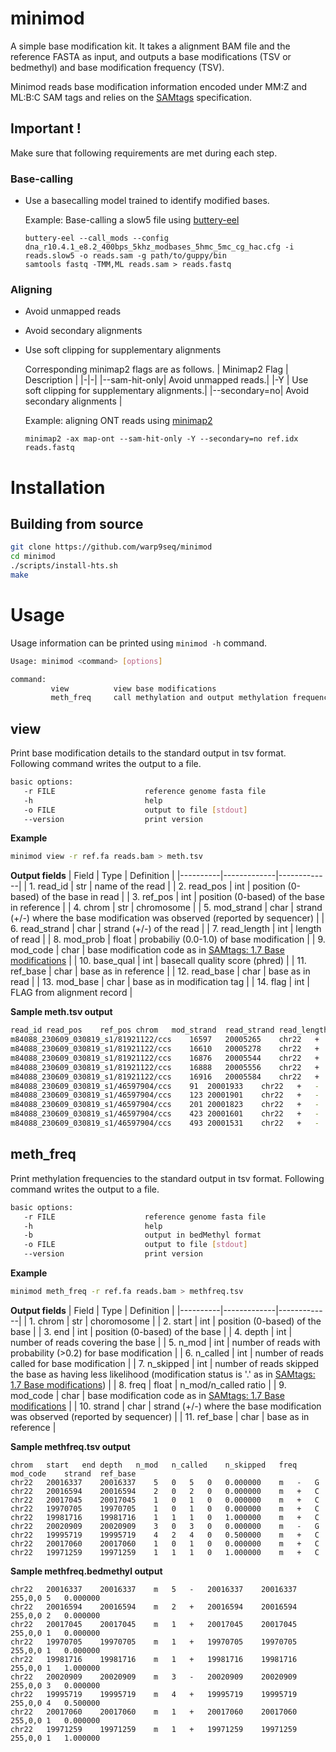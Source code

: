 # minimod

A simple base modification kit. It takes a alignment BAM file and the reference FASTA as input, and outputs a base modifications (TSV or bedmethyl) and base modification frequency (TSV).

Minimod reads base modification information encoded under MM:Z and ML:B:C SAM tags and relies on the [SAMtags](https://github.com/samtools/hts-specs/blob/master/SAMtags.pdf) specification.

## Important !
Make sure that following requirements are met during each step.

### Base-calling
- Use a basecalling model trained to identify modified bases.

   Example: Base-calling a slow5 file using [buttery-eel](https://github.com/Psy-Fer/buttery-eel)
   ```
   buttery-eel --call_mods --config dna_r10.4.1_e8.2_400bps_5khz_modbases_5hmc_5mc_cg_hac.cfg -i reads.slow5 -o reads.sam -g path/to/guppy/bin
   samtools fastq -TMM,ML reads.sam > reads.fastq
   ```

### Aligning
- Avoid unmapped reads
- Avoid secondary alignments
- Use soft clipping for supplementary alignments

   Corresponding minimap2 flags are as follows.
   | Minimap2 Flag | Description |
   |-|-|
   |--sam-hit-only| Avoid unmapped reads.|
   |-Y | Use soft clipping for supplementary alignments.|
   |--secondary=no| Avoid secondary alignments |

   Example: aligning ONT reads using [minimap2](https://github.com/lh3/minimap2)
   ```
   minimap2 -ax map-ont --sam-hit-only -Y --secondary=no ref.idx reads.fastq
   ```

# Installation
## Building from source
```bash
git clone https://github.com/warp9seq/minimod
cd minimod
./scripts/install-hts.sh
make
```

# Usage
Usage information can be printed using ```minimod -h``` command.
```bash
Usage: minimod <command> [options]

command:
         view          view base modifications
         meth_freq     call methylation and output methylation frequency
```

## view
Print base modification details to the standard output in tsv format. Following command writes the output to a file.
```bash
basic options:
   -r FILE                    reference genome fasta file
   -h                         help
   -o FILE                    output to file [stdout]
   --version                  print version
```

**Example**
```bash
minimod view -r ref.fa reads.bam > meth.tsv
```

**Output fields**
| Field    | Type | Definition    |
|----------|-------------|-------------|
| 1. read_id | str | name of the read |
| 2. read_pos | int | position (0-based) of the base in read |
| 3. ref_pos   | int | position (0-based) of the base in reference |
| 4. chrom | str | chromosome |
| 5. mod_strand | char | strand (+/-) where the base modification was observed (reported by sequencer) |
| 6. read_strand | char | strand (+/-) of the read |
| 7. read_length | int | length of read |
| 8. mod_prob | float | probabiliy (0.0-1.0) of base modification |
| 9. mod_code | char | base modification code as in [SAMtags: 1.7 Base modifications](https://github.com/samtools/hts-specs/blob/master/SAMtags.pdf)  |
| 10. base_qual | int | basecall quality score (phred) |
| 11. ref_base | char | base as in reference  |
| 12. read_base | char | base as in read  |
| 13. mod_base | char | base as in modification tag |
| 14. flag | int | FLAG from alignment record |

**Sample meth.tsv output**
```bash
read_id	read_pos	ref_pos	chrom	mod_strand	read_strand	read_length	mod_qual	mod_code	base_qual	ref_base	read_base	mod_base	flag
m84088_230609_030819_s1/81921122/ccs	16597	20005265	chr22	+	+	16932	0.909804	m	40	c	C	C	0
m84088_230609_030819_s1/81921122/ccs	16610	20005278	chr22	+	+	16932	0.317647	m	40	c	C	C	0
m84088_230609_030819_s1/81921122/ccs	16876	20005544	chr22	+	+	16932	0.901961	m	40	c	C	C	0
m84088_230609_030819_s1/81921122/ccs	16888	20005556	chr22	+	+	16932	0.854902	m	35	c	C	C	0
m84088_230609_030819_s1/81921122/ccs	16916	20005584	chr22	+	+	16932	0.078431	m	40	c	C	C	0
m84088_230609_030819_s1/46597904/ccs	91	20001933	chr22	+	-	11990	0.494118	m	40	G	A	C	16
m84088_230609_030819_s1/46597904/ccs	123	20001901	chr22	+	-	11990	0.227451	m	40	G	A	C	16
m84088_230609_030819_s1/46597904/ccs	201	20001823	chr22	+	-	11990	0.054902	m	40	G	A	C	16
m84088_230609_030819_s1/46597904/ccs	423	20001601	chr22	+	-	11990	0.988235	m	40	g	C	C	16
m84088_230609_030819_s1/46597904/ccs	493	20001531	chr22	+	-	11990	0.003922	m	40	g	C	C	16
```

## meth_freq
Print methylation frequencies to the standard output in tsv format. Following command writes the output to a file.
```bash
basic options:
   -r FILE                    reference genome fasta file
   -h                         help
   -b                         output in bedMethyl format
   -o FILE                    output to file [stdout]
   --version                  print version
```

**Example**

```bash
minimod meth_freq -r ref.fa reads.bam > methfreq.tsv
```

**Output fields**
| Field    | Type | Definition    |
|----------|-------------|-------------|
| 1. chrom | str | choromosome |
| 2. start | int | position (0-based) of the base |
| 3. end   | int | position (0-based) of the base |
| 4. depth | int | number of reads covering the base |
| 5. n_mod | int | number of reads with probability (>0.2) for base modification |
| 6. n_called | int | number of reads called for base modification |
| 7. n_skipped | int | number of reads skipped the base as having less likelihood (modification status is '.' as in [SAMtags: 1.7 Base modifications](https://github.com/samtools/hts-specs/blob/master/SAMtags.pdf)) |
| 8. freq | float | n_mod/n_called ratio |
| 9. mod_code | char | base modification code as in [SAMtags: 1.7 Base modifications](https://github.com/samtools/hts-specs/blob/master/SAMtags.pdf) |
| 10. strand | char | strand (+/-) where the base modification was observed (reported by sequencer) |
| 11. ref_base | char | base as in reference |

**Sample methfreq.tsv output**
```
chrom	start	end	depth	n_mod	n_called	n_skipped	freq	mod_code	strand	ref_base
chr22	20016337	20016337	5	0	5	0	0.000000	m	-	G
chr22	20016594	20016594	2	0	2	0	0.000000	m	+	C
chr22	20017045	20017045	1	0	1	0	0.000000	m	+	C
chr22	19970705	19970705	1	0	1	0	0.000000	m	+	C
chr22	19981716	19981716	1	1	1	0	1.000000	m	+	C
chr22	20020909	20020909	3	0	3	0	0.000000	m	-	G
chr22	19995719	19995719	4	2	4	0	0.500000	m	+	C
chr22	20017060	20017060	1	0	1	0	0.000000	m	+	C
chr22	19971259	19971259	1	1	1	0	1.000000	m	+	C
```

**Sample methfreq.bedmethyl output**
```
chr22	20016337	20016337	m	5	-	20016337	20016337	255,0,0	5	0.000000
chr22	20016594	20016594	m	2	+	20016594	20016594	255,0,0	2	0.000000
chr22	20017045	20017045	m	1	+	20017045	20017045	255,0,0	1	0.000000
chr22	19970705	19970705	m	1	+	19970705	19970705	255,0,0	1	0.000000
chr22	19981716	19981716	m	1	+	19981716	19981716	255,0,0	1	1.000000
chr22	20020909	20020909	m	3	-	20020909	20020909	255,0,0	3	0.000000
chr22	19995719	19995719	m	4	+	19995719	19995719	255,0,0	4	0.500000
chr22	20017060	20017060	m	1	+	20017060	20017060	255,0,0	1	0.000000
chr22	19971259	19971259	m	1	+	19971259	19971259	255,0,0	1	1.000000
```